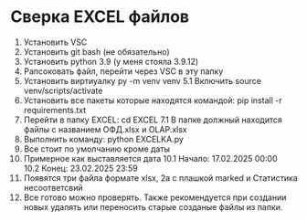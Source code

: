 #                                            **Сверка EXCEL файлов**
1. Установить VSC
2. Установить git bash (не обязательно)
3. Установить python 3.9 (у меня стояла 3.9.12)
4. Рапсоковать файл, перейти через VSC в эту папку
5. Установить виртиуалку py -m venv venv
5.1 Включить source venv/scripts/activate
6. Установить все пакеты которые находятся командой: pip install -r requirements.txt
7. Перейти в папку EXCEL: cd EXCEL
7.1 В папке должный находится файлы с названием ОФД.xlsx и OLAP.xlsx
8. Выполнить команду: python EXCELKA.py
9. Все стоит по умолчанию кроме даты
10. Примерное как выставляется дата
10.1 Начало: 17.02.2025 00:00  
10.2 Конец: 23.02.2025 23:59
12. Появятся три файла формате xlsx, 2а с плашкой marked и Статистика несоответсвий
13. Все готово можно проверять. Также рекомендуется при создании новых удалять или переносить старые созданые файлы из папки.